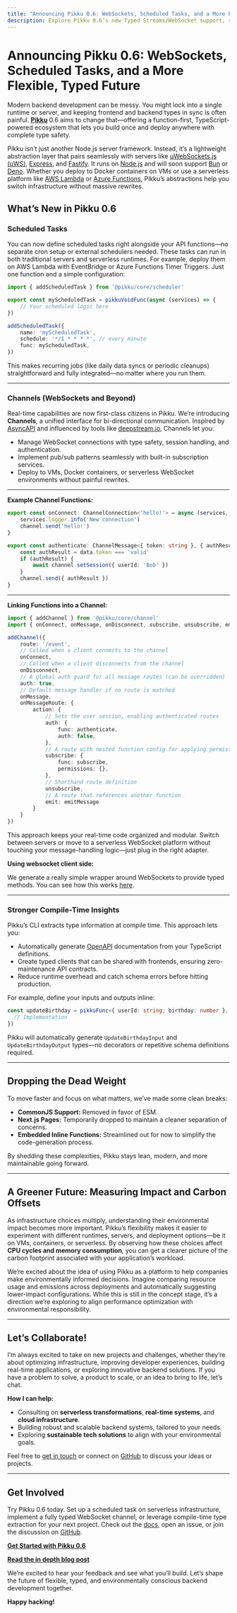 ```yaml
---
title: "Announcing Pikku 0.6: WebSockets, Scheduled Tasks, and a More Flexible, Typed Future"  
description: Explore Pikku 0.6’s new Typed Streams/WebSocket support, scheduled tasks (including serverless deployments) and compile-time optimizations.
---
```


# Announcing Pikku 0.6: WebSockets, Scheduled Tasks, and a More Flexible, Typed Future

Modern backend development can be messy. You might lock into a single runtime or server, and keeping frontend and backend types in sync is often painful. **[Pikku](https://github.com/pikkujs/pikku)** 0.6 aims to change that—offering a function-first, TypeScript-powered ecosystem that lets you build once and deploy anywhere with complete type safety.

<!-- truncate -->

Pikku isn’t just another Node.js server framework. Instead, it’s a lightweight abstraction layer that pairs seamlessly with servers like [uWebSockets.js (uWS)](https://github.com/uNetworking/uWebSockets.js), [Express](https://expressjs.com/), and [Fastify](https://www.fastify.io/). It runs on [Node.js](https://nodejs.org/en) and will soon support [Bun](https://bun.sh/) or [Deno](https://deno.land/). Whether you deploy to Docker containers on VMs or use a serverless platform like [AWS Lambda](https://aws.amazon.com/lambda/) or [Azure Functions](https://azure.microsoft.com/en-us/products/functions), Pikku’s abstractions help you switch infrastructure without massive rewrites.

## What’s New in Pikku 0.6

### Scheduled Tasks

You can now define scheduled tasks right alongside your API functions—no separate cron setup or external schedulers needed. These tasks can run in both traditional servers and serverless runtimes. For example, deploy them on AWS Lambda with EventBridge or Azure Functions Timer Triggers. Just one function and a simple configuration:

```typescript
import { addScheduledTask } from '@pikku/core/scheduler'

export const myScheduledTask = pikkuVoidFunc(async (services) => {
    // Your scheduled logic here
})

addScheduledTask({
    name: 'myScheduledTask',
    schedule: '*/1 * * * *', // every minute
    func: myScheduledTask,
})
```

This makes recurring jobs (like daily data syncs or periodic cleanups) straightforward and fully integrated—no matter where you run them.

---

### Channels (WebSockets and Beyond)

Real-time capabilities are now first-class citizens in Pikku. We’re introducing **Channels**, a unified interface for bi-directional communication. Inspired by [AsyncAPI](https://www.asyncapi.com/) and influenced by tools like [deepstream.io](https://deepstream.io/), Channels let you:

- Manage WebSocket connections with type safety, session handling, and authentication.
- Implement pub/sub patterns seamlessly with built-in subscription services.
- Deploy to VMs, Docker containers, or serverless WebSocket environments without painful rewrites.

---

**Example Channel Functions:**

```typescript
export const onConnect: ChannelConnection<'hello!'> = async (services, channel) => {
    services.logger.info('New connection')
    channel.send('hello!')
}

export const authenticate: ChannelMessage<{ token: string }, { authResult: boolean }> = async (services, channel, data) => {
    const authResult = data.token === 'valid'
    if (authResult) {
        await channel.setSession({ userId: 'Bob' })
    }
    channel.send({ authResult })
}
```

---

**Linking Functions into a Channel:**

```typescript
import { addChannel } from '@pikku/core/channel'
import { onConnect, onMessage, onDisconnect, subscribe, unsubscribe, emitMessage, authenticate } from './events.functions.js'

addChannel({
    route: '/event',
    // Called when a client connects to the channel
    onConnect,
    // Called when a client disconnects from the channel
    onDisconnect,
    // A global auth guard for all message routes (can be overridden)
    auth: true,
    // Default message handler if no route is matched
    onMessage,
    onMessageRoute: {
        action: {
            // Sets the user session, enabling authenticated routes
            auth: {
                func: authenticate,
                auth: false,
            },
            // A route with nested function config for applying permissions
            subscribe: {
                func: subscribe,
                permissions: {},
            },
            // Shorthand route definition
            unsubscribe,
            // A route that references another function
            emit: emitMessage
        }
    }
})
```

This approach keeps your real-time code organized and modular. Switch between servers or move to a serverless WebSocket platform without touching your message-handling logic—just plug in the right adapter.

**Using websocket client side:**

We generate a really simple wrapper around WebSockets to provide typed methods. You can see how this works [here](//docs/25-clients/30-websocket.md).

---

### Stronger Compile-Time Insights

Pikku’s CLI extracts type information at compile time. This approach lets you:

- Automatically generate [OpenAPI](https://www.openapis.org/) documentation from your TypeScript definitions.
- Create typed clients that can be shared with frontends, ensuring zero-maintenance API contracts.
- Reduce runtime overhead and catch schema errors before hitting production.

For example, define your inputs and outputs inline:

```typescript
const updateBirthday = pikkuFunc<{ userId: string; birthday: number }, { success: boolean }>(async (services) => {
  // Implementation
})
```

Pikku will automatically generate `UpdateBirthdayInput` and `UpdateBirthdayOutput` types—no decorators or repetitive schema definitions required.

---

## Dropping the Dead Weight

To move faster and focus on what matters, we’ve made some clean breaks:

- **CommonJS Support:** Removed in favor of ESM.
- **Next.js Pages:** Temporarily dropped to maintain a cleaner separation of concerns.
- **Embedded Inline Functions:** Streamlined out for now to simplify the code-generation process.

By shedding these complexities, Pikku stays lean, modern, and more maintainable going forward.

---

## A Greener Future: Measuring Impact and Carbon Offsets

As infrastructure choices multiply, understanding their environmental impact becomes more important. Pikku’s flexibility makes it easier to experiment with different runtimes, servers, and deployment options—be it on VMs, containers, or serverless. By observing how these choices affect **CPU cycles and memory consumption**, you can get a clearer picture of the carbon footprint associated with your application’s workload.

We’re excited about the idea of using Pikku as a platform to help companies make environmentally informed decisions. Imagine comparing resource usage and emissions across deployments and automatically suggesting lower-impact configurations. While this is still in the concept stage, it’s a direction we’re exploring to align performance optimization with environmental responsibility.

---

## Let’s Collaborate!

I’m always excited to take on new projects and challenges, whether they’re about optimizing infrastructure, improving developer experiences, building real-time applications, or exploring innovative backend solutions. If you have a problem to solve, a product to scale, or an idea to bring to life, let’s chat.

**How I can help:**
- Consulting on **serverless transformations**, **real-time systems**, and **cloud infrastructure**.
- Building robust and scalable backend systems, tailored to your needs.
- Exploring **sustainable tech solutions** to align with your environmental goals.

Feel free to [get in touch](mailto:yasser.fadl@vlandor.com) or connect on [GitHub](https://github.com/pikkujs/pikku) to discuss your ideas or projects.

---

## Get Involved

Try Pikku 0.6 today. Set up a scheduled task on serverless infrastructure, implement a fully typed WebSocket channel, or leverage compile-time type extraction for your next project. Check out the [docs](https://github.com/pikkujs/pikku), open an issue, or join the discussion on [GitHub](https://github.com/pikkujs/pikku/discussions).

[**Get Started with Pikku 0.6**](https://pikku.dev/docs/intro)

[**Read the in depth blog post**](./2024-12-13-pikku-0.6.md)

We’re excited to hear your feedback and see what you’ll build. Let’s shape the future of flexible, typed, and environmentally conscious backend development together.

**Happy hacking!**
